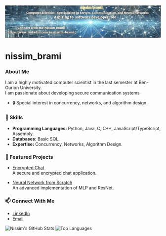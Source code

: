 ![Banner](https://raw.githubusercontent.com/nissimbrami/nissim_brami/main/gitHab%20banner.png)
# nissim_brami


### About Me
I am a highly motivated computer scientist in the last semester at Ben-Gurion University.  
I am passionate about developing secure communication systems

- 🔒 Special interest in concurrency, networks, and algorithm design.

### 🔧 Skills
- **Programming Languages:** Python, Java, C, C++, JavaScript/TypeScript, Assembly.
- **Databases:** Basic SQL.
- **Expertise:** Concurrency, Networks, Algorithm Design.

### 🚀 Featured Projects
- [Encrypted Chat](https://github.com/nissimbrami/ENCRYPTEDCHAT)  
  A secure and encrypted chat application.  

- [Neural Network from Scratch](https://github.com/nissimbrami/Neural-Network-from-scratch-mlp-ResNet-)  
  An advanced implementation of MLP and ResNet.  

### 📫 Connect With Me
- [LinkedIn](https://www.linkedin.com/in/nissim-brami/)
- [Email](mailto:nissimbrami1@gmail.com)

![Nissim's GitHub Stats](https://github-readme-stats.vercel.app/api?username=nissimbrami&show_icons=true&theme=radical&cache_seconds=86400)
![Top Languages](https://github-readme-stats.vercel.app/api/top-langs/?username=nissimbrami&layout=compact&theme=radical&cache_seconds=86400)




